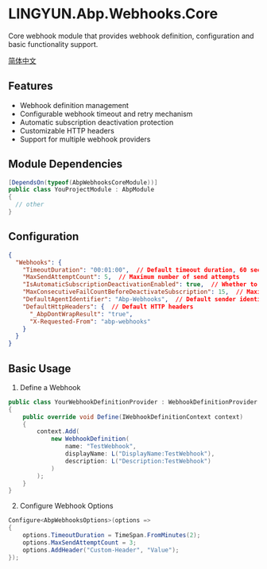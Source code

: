 # LINGYUN.Abp.Webhooks.Core

Core webhook module that provides webhook definition, configuration and basic functionality support.

[简体中文](README.md)

## Features

* Webhook definition management
* Configurable webhook timeout and retry mechanism
* Automatic subscription deactivation protection
* Customizable HTTP headers
* Support for multiple webhook providers

## Module Dependencies

```csharp
[DependsOn(typeof(AbpWebhooksCoreModule))]
public class YouProjectModule : AbpModule
{
  // other
}
```

## Configuration

```json
{
  "Webhooks": {
    "TimeoutDuration": "00:01:00",  // Default timeout duration, 60 seconds by default
    "MaxSendAttemptCount": 5,  // Maximum number of send attempts
    "IsAutomaticSubscriptionDeactivationEnabled": true,  // Whether to automatically deactivate subscription when reaching maximum consecutive failures
    "MaxConsecutiveFailCountBeforeDeactivateSubscription": 15,  // Maximum consecutive failures before subscription deactivation, default is MaxSendAttemptCount * 3
    "DefaultAgentIdentifier": "Abp-Webhooks",  // Default sender identifier
    "DefaultHttpHeaders": {  // Default HTTP headers
      "_AbpDontWrapResult": "true",
      "X-Requested-From": "abp-webhooks"
    }
  }
}
```

## Basic Usage

1. Define a Webhook
```csharp
public class YourWebhookDefinitionProvider : WebhookDefinitionProvider
{
    public override void Define(IWebhookDefinitionContext context)
    {
        context.Add(
            new WebhookDefinition(
                name: "TestWebhook",
                displayName: L("DisplayName:TestWebhook"),
                description: L("Description:TestWebhook")
            )
        );
    }
}
```

2. Configure Webhook Options
```csharp
Configure<AbpWebhooksOptions>(options =>
{
    options.TimeoutDuration = TimeSpan.FromMinutes(2);
    options.MaxSendAttemptCount = 3;
    options.AddHeader("Custom-Header", "Value");
});
```

